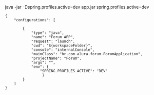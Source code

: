 java -jar -Dspring.profiles.active=dev app.jar
spring.profiles.active=dev

```
{
    "configurations": [

        {
            "type": "java",
            "name": "Forum APP",
            "request": "launch",
            "cwd": "${workspaceFolder}",
            "console": "internalConsole",
            "mainClass": "br.com.alura.forum.ForumApplication",
            "projectName": "Forum",
            "args": "",
            "env": {
                "SPRING_PROFILES_ACTIVE": "DEV"
                 }
        }
    ]
}
```